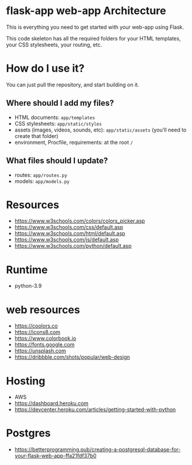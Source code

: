 # flask-app web-app Architecture
This is everything you need to get started with your web-app using Flask. 

This code skeleton has all the required folders for your HTML templates, your CSS stylesheets, your routing, etc.

# How do I use it?
You can just pull the repository, and start building on it.

## Where should I add my files?

- HTML documents: `app/templates`
- CSS stylesheets: `app/static/styles`
- assets (images, videos, sounds, etc): `app/static/assets` (you'll need to create that folder)
- environment, Procfile, requirements: at the root `/`

## What files should I update?

- routes: `app/routes.py`
- models: `app/models.py`

# Resources
- https://www.w3schools.com/colors/colors_picker.asp
- https://www.w3schools.com/css/default.asp
- https://www.w3schools.com/html/default.asp
- https://www.w3schools.com/js/default.asp
- https://www.w3schools.com/python/default.asp


# Runtime
- python-3.9

# web resources
- https://coolors.co
- https://icons8.com
- https://www.colorbook.io
- https://fonts.google.com
- https://unsplash.com
- https://dribbble.com/shots/popular/web-design

# Hosting
- AWS
- https://dashboard.heroku.com
- https://devcenter.heroku.com/articles/getting-started-with-python

# Postgres
- https://betterprogramming.pub/creating-a-postgresql-database-for-your-flask-web-app-ffa21fdf37b0




